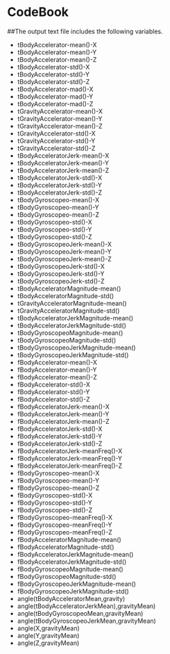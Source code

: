 # CodeBook

##The output text file includes the following variables.

* tBodyAccelerator-mean()-X
* tBodyAccelerator-mean()-Y
* tBodyAccelerator-mean()-Z
* tBodyAccelerator-std()-X
* tBodyAccelerator-std()-Y
* tBodyAccelerator-std()-Z
* tBodyAccelerator-mad()-X
* tBodyAccelerator-mad()-Y
* tBodyAccelerator-mad()-Z
* tGravityAccelerator-mean()-X
* tGravityAccelerator-mean()-Y
* tGravityAccelerator-mean()-Z
* tGravityAccelerator-std()-X
* tGravityAccelerator-std()-Y
* tGravityAccelerator-std()-Z
* tBodyAcceleratorJerk-mean()-X
* tBodyAcceleratorJerk-mean()-Y
* tBodyAcceleratorJerk-mean()-Z
* tBodyAcceleratorJerk-std()-X
* tBodyAcceleratorJerk-std()-Y
* tBodyAcceleratorJerk-std()-Z
* tBodyGyroscopeo-mean()-X
* tBodyGyroscopeo-mean()-Y
* tBodyGyroscopeo-mean()-Z
* tBodyGyroscopeo-std()-X
* tBodyGyroscopeo-std()-Y
* tBodyGyroscopeo-std()-Z
* tBodyGyroscopeoJerk-mean()-X
* tBodyGyroscopeoJerk-mean()-Y
* tBodyGyroscopeoJerk-mean()-Z
* tBodyGyroscopeoJerk-std()-X
* tBodyGyroscopeoJerk-std()-Y
* tBodyGyroscopeoJerk-std()-Z
* tBodyAcceleratorMagnitude-mean()
* tBodyAcceleratorMagnitude-std()
* tGravityAcceleratorMagnitude-mean()
* tGravityAcceleratorMagnitude-std()
* tBodyAcceleratorJerkMagnitude-mean()
* tBodyAcceleratorJerkMagnitude-std()
* tBodyGyroscopeoMagnitude-mean()
* tBodyGyroscopeoMagnitude-std()
* tBodyGyroscopeoJerkMagnitude-mean()
* tBodyGyroscopeoJerkMagnitude-std()
* fBodyAccelerator-mean()-X
* fBodyAccelerator-mean()-Y
* fBodyAccelerator-mean()-Z
* fBodyAccelerator-std()-X
* fBodyAccelerator-std()-Y
* fBodyAccelerator-std()-Z
* fBodyAcceleratorJerk-mean()-X
* fBodyAcceleratorJerk-mean()-Y
* fBodyAcceleratorJerk-mean()-Z
* fBodyAcceleratorJerk-std()-X
* fBodyAcceleratorJerk-std()-Y
* fBodyAcceleratorJerk-std()-Z
* fBodyAcceleratorJerk-meanFreq()-X
* fBodyAcceleratorJerk-meanFreq()-Y
* fBodyAcceleratorJerk-meanFreq()-Z
* fBodyGyroscopeo-mean()-X
* fBodyGyroscopeo-mean()-Y
* fBodyGyroscopeo-mean()-Z
* fBodyGyroscopeo-std()-X
* fBodyGyroscopeo-std()-Y
* fBodyGyroscopeo-std()-Z
* fBodyGyroscopeo-meanFreq()-X
* fBodyGyroscopeo-meanFreq()-Y
* fBodyGyroscopeo-meanFreq()-Z
* fBodyAcceleratorMagnitude-mean()
* fBodyAcceleratorMagnitude-std()
* fBodyAcceleratorJerkMagnitude-mean()
* fBodyAcceleratorJerkMagnitude-std()
* fBodyGyroscopeoMagnitude-mean()
* fBodyGyroscopeoMagnitude-std()
* fBodyGyroscopeoJerkMagnitude-mean()
* fBodyGyroscopeoJerkMagnitude-std()
* angle(tBodyAcceleratorMean,gravity)
* angle(tBodyAcceleratorJerkMean),gravityMean)
* angle(tBodyGyroscopeoMean,gravityMean)
* angle(tBodyGyroscopeoJerkMean,gravityMean)
* angle(X,gravityMean)
* angle(Y,gravityMean)
* angle(Z,gravityMean)
